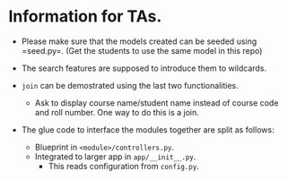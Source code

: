Information for TAs.
===

- Please make sure that the models created can be seeded using =seed.py=. (Get
  the students to use the same model in this repo)

- The search features are supposed to introduce them to wildcards.

- `join` can be demostrated using the last two functionalities. 
    - Ask to display course name/student name instead of course code and roll number.
      One way to do this is a join.

- The glue code to interface the modules together are split as follows:
    - Blueprint in `<module>/controllers.py`.
    - Integrated to larger app in `app/__init__.py`.
        - This reads configuration from `config.py`.

